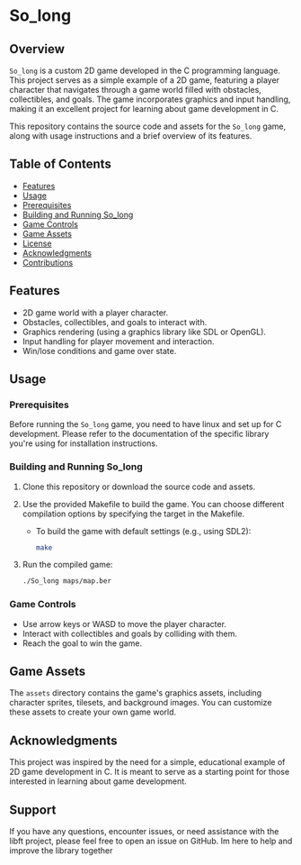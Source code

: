 # So_long

## Overview

`So_long` is a custom 2D game developed in the C programming language. This project serves as a simple example of a 2D game, featuring a player character that navigates through a game world filled with obstacles, collectibles, and goals. The game incorporates graphics and input handling, making it an excellent project for learning about game development in C.

This repository contains the source code and assets for the `So_long` game, along with usage instructions and a brief overview of its features.

## Table of Contents

- [Features](#features)
- [Usage](#usage)
- [Prerequisites](#prerequisites)
- [Building and Running So_long](#building-and-running-so_long)
- [Game Controls](#game-controls)
- [Game Assets](#game-assets)
- [License](#license)
- [Acknowledgments](#acknowledgments)
- [Contributions](#contributions)

## Features

- 2D game world with a player character.
- Obstacles, collectibles, and goals to interact with.
- Graphics rendering (using a graphics library like SDL or OpenGL).
- Input handling for player movement and interaction.
- Win/lose conditions and game over state.

## Usage

### Prerequisites

Before running the `So_long` game, you need to have linux and set up for C development. Please refer to the documentation of the specific library you're using for installation instructions.

### Building and Running So_long

1. Clone this repository or download the source code and assets.

3. Use the provided Makefile to build the game. You can choose different compilation options by specifying the target in the Makefile.

    - To build the game with default settings (e.g., using SDL2):

        ```bash
        make
        ```

4. Run the compiled game:

    ```bash
    ./So_long maps/map.ber
    ```

### Game Controls

- Use arrow keys or WASD to move the player character.
- Interact with collectibles and goals by colliding with them.
- Reach the goal to win the game.

## Game Assets

The `assets` directory contains the game's graphics assets, including character sprites, tilesets, and background images. You can customize these assets to create your own game world.

## Acknowledgments

This project was inspired by the need for a simple, educational example of 2D game development in C. It is meant to serve as a starting point for those interested in learning about game development.

## Support 

If you have any questions, encounter issues, or need assistance with the libft project, please feel free to open an issue on GitHub. Im here to help and improve the library together
